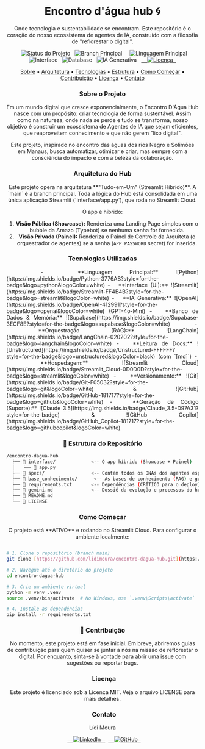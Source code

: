 <div align="center">

# Encontro d'água hub 🌀
Onde tecnologia e sustentabilidade se encontram. Este repositório é o coração do nosso ecossistema de agentes de IA, construído com a filosofia de "reflorestar o digital".

</div>

<p align="center">
    <img src="https://img.shields.io/badge/Status-Em_Correção_(Deploy)-yellow" alt="Status do Projeto">
  <img src="https://img.shields.io/badge/Branch_Principal-main-blue" alt="Branch Principal">
    <img src="https://img.shields.io/badge/Linguagem-Python-556B2F?logo=python&logoColor=white" alt="Linguagem Principal">
  <img src="https://img.shields.io/badge/Interface-Streamlit-FF4B4B?logo=streamlit&logoColor=white" alt="Interface">
  <img src="https://img.shields.io/badge/Database-Supabase-3ECF8E?logo=supabase&logoColor=white" alt="Database">
  <img src="https://img.shields.io/badge/AI-OpenAI_&_LangChain-000000?logo=openai&logoColor=white" alt="IA Generativa">
  <a href="LICENSE">
    <img src="https://img.shields.io/badge/License-MIT-yellow.svg" alt="Licença">
  </a>
</p>

<p align="center">
<a href="#-sobre-o-projeto">Sobre</a> •
<a href="#-arquitetura-do-hub">Arquitetura</a> •
<a href="#-tecnologias-utilizadas">Tecnologias</a> •
<a href="#-estrutura-do-repositório">Estrutura</a> •
<a href="#-como-começar">Como Começar</a> •
<a href="#-contribuição">Contribuição</a> •
<a href="#-licença">Licença</a> •
<a href="#-contato">Contato</a>
</p>

<h3 align= "center"> Sobre o Projeto </h3>
<div align= "center">Em um mundo digital que cresce exponencialmente, o Encontro D'Água Hub nasce com um propósito: criar tecnologia de forma sustentável. Assim como na natureza, onde nada se perde e tudo se transforma, nosso objetivo é construir um ecossistema de Agentes de IA que sejam eficientes, que reaproveitem conhecimento e que não gerem "lixo digital".

Este projeto, inspirado no encontro das águas dos rios Negro e Solimões em Manaus, busca automatizar, otimizar e criar, mas sempre com a consciência do impacto e com a beleza da colaboração. </div>

<h3 align= "center"> Arquitetura do Hub </h3>
<div align= "center">Este projeto opera na arquitetura **"Tudo-em-Um" (Streamlit Híbrido)**. A `main` é a branch principal. Toda a lógica do Hub está consolidada em uma única aplicação Streamlit (`interface/app.py`), que roda no Streamlit Cloud.

O app é híbrido:
1.  **Visão Pública (Showcase):** Renderiza uma Landing Page simples com o bubble da Amazo (Typebot) se nenhuma senha for fornecida.
2.  **Visão Privada (Painel):** Renderiza o Painel de Controle da Arquiteta (o orquestrador de agentes) se a senha (`APP_PASSWORD` secret) for inserida.
</div>

<h3 align= "center"> Tecnologias Utilizadas </h3>
<div align= "justify">
  -   **Linguagem Principal:** ![Python](https://img.shields.io/badge/Python-3776AB?style=for-the-badge&logo=python&logoColor=white)
-   **Interface (UI):** ![Streamlit](https://img.shields.io/badge/Streamlit-FF4B4B?style=for-the-badge&logo=streamlit&logoColor=white)
-   **IA Generativa:** ![OpenAI](https://img.shields.io/badge/OpenAI-412991?style=for-the-badge&logo=openai&logoColor=white) (GPT-4o-Mini)
-   **Banco de Dados & Memória:** ![Supabase](https://img.shields.io/badge/Supabase-3ECF8E?style=for-the-badge&logo=supabase&logoColor=white)
-   **Orquestração (RAG):** ![LangChain](https://img.shields.io/badge/LangChain-020202?style=for-the-badge&logo=langchain&logoColor=white)
-   **Leitura de Docs:** ![Unstructured](https://img.shields.io/badge/Unstructured-FFFFFF?style=for-the-badge&logo=unstructured&logoColor=black) (com `[md]`)
-   **Hospedagem:** ![Streamlit Cloud](https://img.shields.io/badge/Streamlit_Cloud-0D0D0D?style=for-the-badge&logo=streamlit&logoColor=white)
-   **Versionamento:** ![Git](https://img.shields.io/badge/Git-F05032?style=for-the-badge&logo=git&logoColor=white) & ![GitHub](https://img.shields.io/badge/GitHub-181717?style=for-the-badge&logo=github&logoColor=white)
-   **Geração de Código (Suporte):** ![Claude 3.5](https://img.shields.io/badge/Claude_3.5-D97A31?style=for-the-badge) & ![GitHub Copilot](https://img.shields.io/badge/GitHub_Copilot-181717?style=for-the-badge&logo=githubcopilot&logoColor=white)
</div>



<h3 align= "center"> 
  📁 Estrutura do Repositório </h3>

```bash
/encontro-dagua-hub
  ├── 📂 interface/             <-- O app híbrido (Showcase + Painel)
  │   └── 📄 app.py
  ├── 📂 specs/                 <-- Contém todos os DNAs dos agentes especialistas (.md)
  ├── 📂 base_conhecimento/      <-- As bases de conhecimento (RAG) e guias do hub
  ├── 📄 requirements.txt       <-- Dependências (CRÍTICO para o deploy)
  ├── 📄 gemini.md              <-- Dossiê da evolução e processos do hub
  ├── 📄 README.md
  └── 📄 LICENSE  
```


<h3 align= "center"> Como Começar </h3>
<div align= "center"> O projeto está **ATIVO** e rodando no Streamlit Cloud. Para configurar o ambiente localmente: </div>


``` bash

# 1. Clone o repositório (branch main)
git clone [https://github.com/lidimoura/encontro-dagua-hub.git](https://github.com/lidimoura/encontro-dagua-hub.git)

# 2. Navegue até o diretório do projeto
cd encontro-dagua-hub

# 3. Crie um ambiente virtual
python -m venv .venv
source .venv/bin/activate  # No Windows, use `.venv\Scripts\activate`

# 4. Instale as dependências
pip install -r requirements.txt
```

<h3 align= "center"> 🤝 Contribuição </h3> <div align= "center">No momento, este projeto está em fase inicial. Em breve, abriremos guias de contribuição para quem quiser se juntar a nós na missão de reflorestar o digital. Por enquanto, sinta-se à vontade para abrir uma issue com sugestões ou reportar bugs. </div>

<h3 align= "center">  Licença </h3> <div align= "center">Este projeto é licenciado sob a Licença MIT. Veja o arquivo LICENSE para mais detalhes.

<h3 align= "center">  Contato </h3> <div align="center"> <p align="center">   Lídi Moura  


  <a href="https://www.linkedin.com/in/lidimoura/">     <img src="https://www.google.com/search?q=https://img.shields.io/badge/LinkedIn-0077B5%3Fstyle%3Dfor-the-badge%26logo%3Dlinkedin%26logoColor%3Dwhite" alt="LinkedIn">   </a>   <a href="https://github.com/lidimoura">     <img src="https://www.google.com/url?sa=E&source=gmail&q=https://img.shields.io/badge/GitHub-181717?style=for-the-badge%26logo=github%26logoColor=white" alt="GitHub">   </a> </p>

